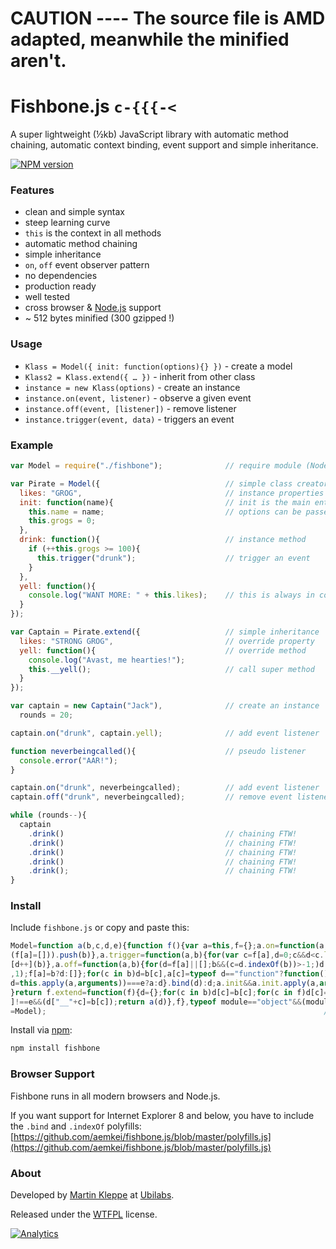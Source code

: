 # CAUTION ---- The source file is AMD adapted, meanwhile the minified aren't.

# Fishbone.js `c-{{{-<`

A super lightweight (½kb) JavaScript library with automatic method chaining, automatic context binding, event support and simple inheritance.

[![NPM version](https://badge.fury.io/js/fishbone.png)](http://badge.fury.io/js/fishbone)

### Features

* clean and simple syntax
* steep learning curve
* `this` is the context in all methods
* automatic method chaining
* simple inheritance
* `on`, `off` event observer pattern
* no dependencies
* production ready
* well tested
* cross browser & [Node.js](http://nodejs.org) support
* ~ 512 bytes minified (300 gzipped !)

### Usage

* `Klass = Model({ init: function(options){} })` - create a model
* `Klass2 = Klass.extend({ … })` - inherit from other class
* `instance = new Klass(options)` - create an instance
* `instance.on(event, listener)` - observe a given event
* `instance.off(event, [listener])` - remove listener
* `instance.trigger(event, data)` - triggers an event

### Example

```js
var Model = require("./fishbone");              // require module (Node only)

var Pirate = Model({                            // simple class creator
  likes: "GROG",                                // instance properties
  init: function(name){                         // init is the main entrance
    this.name = name;                           // options can be passed
    this.grogs = 0;
  },
  drink: function(){                            // instance method
    if (++this.grogs >= 100){
      this.trigger("drunk");                    // trigger an event
    }
  },
  yell: function(){
    console.log("WANT MORE: " + this.likes);    // this is always in context
  }
});

var Captain = Pirate.extend({                   // simple inheritance
  likes: "STRONG GROG",                         // override property
  yell: function(){                             // override method
    console.log("Avast, me hearties!");
    this.__yell();                              // call super method
  }
});

var captain = new Captain("Jack"),              // create an instance
  rounds = 20;

captain.on("drunk", captain.yell);              // add event listener

function neverbeingcalled(){                    // pseudo listener
  console.error("AAR!");
}

captain.on("drunk", neverbeingcalled);          // add event listener
captain.off("drunk", neverbeingcalled);         // remove event listener

while (rounds--){ 
  captain
    .drink()                                    // chaining FTW!
    .drink()                                    // chaining FTW!
    .drink()                                    // chaining FTW!
    .drink()                                    // chaining FTW!
    .drink();                                   // chaining FTW!
}
```

### Install

Include `fishbone.js` or copy and paste this:

```js
Model=function a(b,c,d,e){function f(){var a=this,f={};a.on=function(a,b){(f[a]||
(f[a]=[])).push(b)},a.trigger=function(a,b){for(var c=f[a],d=0;c&&d<c.length;)c
[d++](b)},a.off=function(a,b){for(d=f[a]||[];b&&(c=d.indexOf(b))>-1;)d.splice(c
,1);f[a]=b?d:[]};for(c in b)d=b[c],a[c]=typeof d=="function"?function(){return(
d=this.apply(a,arguments))===e?a:d}.bind(d):d;a.init&&a.init.apply(a,arguments)
}return f.extend=function(f){d={};for(c in b)d[c]=b[c];for(c in f)d[c]=f[c],b[c
]!==e&&(d["__"+c]=b[c]);return a(d)},f},typeof module=="object"&&(module.exports
=Model);                                                              // c-{{{-<

```

Install via [npm](https://npmjs.org/package/fishbone):

```sh
npm install fishbone
```

### Browser Support

Fishbone runs in all modern browsers and Node.js.

If you want support for Internet Explorer 8 and below, you have to include the 
`.bind` and `.indexOf` polyfills: [https://github.com/aemkei/fishbone.js/blob/master/polyfills.js](https://github.com/aemkei/fishbone.js/blob/master/polyfills.js)

### About

Developed by [Martin Kleppe](https://plus.google.com/103747379090421872359) at [Ubilabs](http://www.ubilabs.net).

Released under the [WTFPL](http://en.wikipedia.org/wiki/WTFPL) license.


[![Analytics](https://ga-beacon.appspot.com/UA-57649-14/aemkei/fishbone)](https://github.com/igrigorik/ga-beacon)

